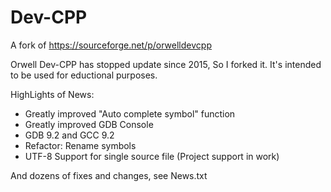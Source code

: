 # Dev-CPP
A fork of https://sourceforge.net/p/orwelldevcpp

Orwell Dev-CPP has stopped update since 2015, So I forked it. 
It's intended to be used for eductional purposes.

HighLights of News:
 * Greatly improved "Auto complete symbol" function
 * Greatly improved GDB Console
 * GDB 9.2 and GCC 9.2
 * Refactor: Rename symbols 
 * UTF-8 Support for single source file (Project support in work)
 
And dozens of fixes and changes, see News.txt  
